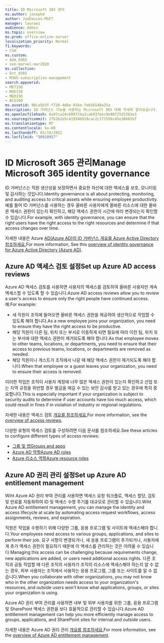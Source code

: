 ```yaml
---
title: ID Microsoft 365 관리
ms.author: josephd
author: JoeDavies-MSFT
manager: laurawi
audience: Admin
ms.topic: overview
ms.prod: office-online-server
localization_priority: Normal
f1.keywords:
- CSH
ms.custom:
- Adm_O365
- seo-marvel-mar2020
ms.collection:
- Ent_O365
- M365-subscription-management
search.appverid:
- MET150
- MOE150
- MED150
- BCS160
ms.assetid: 98ca5b3f-f720-4d8e-91be-fe656548a25a
description: ID 거버넌스 기능을 사용하는 Microsoft 365 대해 자세히 알아보습니다.
ms.openlocfilehash: 6a97ca24c609724a2cab93feec9e90f25d3361e3
ms.sourcegitcommit: 27b2b2e5c41934b918cac2c171556c45e36661bf
ms.translationtype: MT
ms.contentlocale: ko-KR
ms.lasthandoff: 03/19/2021
ms.locfileid: "50910957"
---
```

# <a name="manage-microsoft-365-identity-governance"></a><span data-ttu-id="711e2-103">ID Microsoft 365 관리</span><span class="sxs-lookup"><span data-stu-id="711e2-103">Manage Microsoft 365 identity governance</span></span>

<span data-ttu-id="711e2-104">ID 거버넌스는 직원 생산성을 보장하면서 중요한 자산에 대한 액세스를 보호, 모니터링 및 감사하는 것입니다.</span><span class="sxs-lookup"><span data-stu-id="711e2-104">Identity governance is all about protecting, monitoring, and auditing access to critical assets while ensuring employee productivity.</span></span> <span data-ttu-id="711e2-105">예를 들어 ID 거버넌스를 사용하는 경우 올바른 사용자에게 올바른 리소스에 대한 올바른 액세스 권한이 있는지 확인하고, 해당 액세스 권한이 시간에 따라 변경되는지 확인할 수 있습니다.</span><span class="sxs-lookup"><span data-stu-id="711e2-105">For example, with identity governance, you can ensure that the right users have the right access to the right resources and determine if that access changes over time.</span></span>

<span data-ttu-id="711e2-106">자세한 내용은 Azure [AD(Azure AD)의 ID 거버넌스 개요를 Azure Active Directory 참조하세요.](/azure/active-directory/governance/identity-governance-overview)</span><span class="sxs-lookup"><span data-stu-id="711e2-106">For more information, See this [overview of identity governance for Azure Active Directory (Azure AD)](/azure/active-directory/governance/identity-governance-overview).</span></span>

## <a name="set-up-azure-ad-access-reviews"></a><span data-ttu-id="711e2-107">Azure AD 액세스 검토 설정</span><span class="sxs-lookup"><span data-stu-id="711e2-107">Set up Azure AD access reviews</span></span>

<span data-ttu-id="711e2-108">Azure AD 액세스 검토를 사용하면 사용자의 액세스를 검토하여 올바른 사용자만 계속 액세스할 수 있도록 할 수 있습니다.</span><span class="sxs-lookup"><span data-stu-id="711e2-108">Azure AD access reviews allow you to review a user's access to ensure only the right people have continued access.</span></span> <span data-ttu-id="711e2-109">예:</span><span class="sxs-lookup"><span data-stu-id="711e2-109">For example:</span></span>

- <span data-ttu-id="711e2-110">새 직원이 조직에 들어오면 올바른 액세스 권한을 제공하여 생산적으로 작업할 수 있도록 해야 합니다.</span><span class="sxs-lookup"><span data-stu-id="711e2-110">As a new employee joins your organization, you need to ensure they have the right access to be productive.</span></span>
- <span data-ttu-id="711e2-111">해당 직원이 다른 팀, 위치 또는 부서로 이동하게 되면 필요에 따라 이전 팀, 위치 또는 부서에 대한 액세스 권한이 제거되도록 해야 합니다.</span><span class="sxs-lookup"><span data-stu-id="711e2-111">As that employee moves to other teams, locations, or departments, you need to ensure that their access to previous teams, locations, or departments are removed as needed.</span></span>
- <span data-ttu-id="711e2-112">해당 직원이나 게스트가 조직에서 나갈 때 해당 액세스 권한이 제거되도록 해야 합니다.</span><span class="sxs-lookup"><span data-stu-id="711e2-112">When that employee or a guest leaves your organization, you need to ensure their access is removed.</span></span>

<span data-ttu-id="711e2-113">이러한 작업은 조직이 사용자 계정에 너무 많은 액세스 권한이 있는지 확인하고 산업 또는 지역 규정을 위반할 경우 벌금을 매길 수 있는 보안 감사를 받고 있는 경우에 특히 중요합니다.</span><span class="sxs-lookup"><span data-stu-id="711e2-113">This is especially important if your organization is subject to security audits to determine if user accounts have too much access, which could result in fines if in violation of industry or regional regulations.</span></span>

<span data-ttu-id="711e2-114">자세한 내용은 액세스 검토 [개요를 참조하세요.](/azure/active-directory/governance/access-reviews-overview)</span><span class="sxs-lookup"><span data-stu-id="711e2-114">For more information, see the [overview of access reviews](/azure/active-directory/governance/access-reviews-overview).</span></span>

<span data-ttu-id="711e2-115">다양한 유형의 액세스 검토를 구성하려면 다음 문서를 참조하세요.</span><span class="sxs-lookup"><span data-stu-id="711e2-115">See these articles to configure different types of access reviews:</span></span>

- [<span data-ttu-id="711e2-116">그룹 및 앱</span><span class="sxs-lookup"><span data-stu-id="711e2-116">Groups and apps</span></span>](/azure/active-directory/governance/create-access-review)
- [<span data-ttu-id="711e2-117">Azure AD 역할</span><span class="sxs-lookup"><span data-stu-id="711e2-117">Azure AD roles</span></span>](/azure/active-directory/privileged-identity-management/pim-how-to-start-security-review?toc=%2fazure%2factive-directory%2fgovernance%2ftoc.json)
- [<span data-ttu-id="711e2-118">Azure 리소스 역할</span><span class="sxs-lookup"><span data-stu-id="711e2-118">Azure resource roles</span></span>](/azure/active-directory/privileged-identity-management/pim-resource-roles-start-access-review?toc=%2fazure%2factive-directory%2fgovernance%2ftoc.json)

## <a name="set-up-azure-ad-entitlement-management"></a><span data-ttu-id="711e2-119">Azure AD 권리 관리 설정</span><span class="sxs-lookup"><span data-stu-id="711e2-119">Set up Azure AD entitlement management</span></span>

<span data-ttu-id="711e2-120">Wiht Azure AD 권리 부여 관리를 사용하면 액세스 요청 워크플로, 액세스 할당, 검토 및 만료를 자동화하여 ID 및 액세스 수명 주기를 대규모로 관리할 수 있습니다.</span><span class="sxs-lookup"><span data-stu-id="711e2-120">Wiht Azure AD entitlement management, you can manage the identity and access lifecycle at scale by automating access request workflows, access assignments, reviews, and expiration.</span></span>

<span data-ttu-id="711e2-121">직원은 작업을 수행하기 위해 다양한 그룹, 응용 프로그램 및 사이트에 액세스해야 합니다.</span><span class="sxs-lookup"><span data-stu-id="711e2-121">Your employees need access to various groups, applications, and sites to perform their job.</span></span> <span data-ttu-id="711e2-122">요구 사항이 변경되거나, 새 응용 프로그램이 추가되거나, 사용자에게 추가 액세스 권한이 필요하기 때문에 이 액세스를 관리하는 것은 어려울 수 있습니다.</span><span class="sxs-lookup"><span data-stu-id="711e2-122">Managing this access can be challenging because requirements change, new applications are added, or users need additional access rights.</span></span> <span data-ttu-id="711e2-123">다른 조직과 공동 작업할 때 다른 조직의 사용자가 조직의 리소스에 액세스해야 하는지 알 수 없는 경우, 외부 사용자는 조직에서 사용하는 응용 프로그램, 그룹 또는 사이트를 알 수 없습니다.</span><span class="sxs-lookup"><span data-stu-id="711e2-123">When you collaborate with other organizations, you may not know who in the other organization needs access to your organization's resources, and outside users won't know what applications, groups, or sites your organization is using.</span></span>

<span data-ttu-id="711e2-124">Azure AD 권리 부여 관리를 사용하면 내부 및 외부 사용자를 위한 그룹, 응용 프로그램 및 SharePoint 액세스 권한을 보다 효율적으로 관리할 수 있습니다.</span><span class="sxs-lookup"><span data-stu-id="711e2-124">Azure AD entitlement management can help you more efficiently manage access to groups, applications, and SharePoint sites for internal and outside users.</span></span>
 
<span data-ttu-id="711e2-125">자세한 내용은 Azure AD 권리 관리 [개요를 참조하세요.](/azure/active-directory/governance/entitlement-management-overview)</span><span class="sxs-lookup"><span data-stu-id="711e2-125">For more information, see the [overview of Azure AD entitlement management](/azure/active-directory/governance/entitlement-management-overview).</span></span>